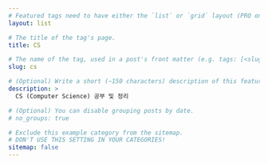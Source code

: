 ```yaml
---
# Featured tags need to have either the `list` or `grid` layout (PRO only).
layout: list

# The title of the tag's page.
title: CS

# The name of the tag, used in a post's front matter (e.g. tags: [<slug>]).
slug: cs

# (Optional) Write a short (~150 characters) description of this featured tag.
description: >
  CS (Computer Science) 공부 및 정리

# (Optional) You can disable grouping posts by date.
# no_groups: true

# Exclude this example category from the sitemap.
# DON'T USE THIS SETTING IN YOUR CATEGORIES!
sitemap: false
---
```

